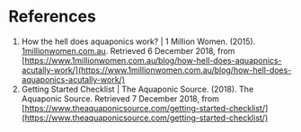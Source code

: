 # References

1. How the hell does aquaponics work? | 1 Million Women. (2015). [1millionwomen.com.au](1millionwomen.com.au). Retrieved 6 December 2018, from [https://www.1millionwomen.com.au/blog/how-hell-does-aquaponics-acutally-work/](https://www.1millionwomen.com.au/blog/how-hell-does-aquaponics-acutally-work/)
2. Getting Started Checklist | The Aquaponic Source. (2018). The Aquaponic Source. Retrieved 7 December 2018, from [https://www.theaquaponicsource.com/getting-started-checklist/](https://www.theaquaponicsource.com/getting-started-checklist/)
